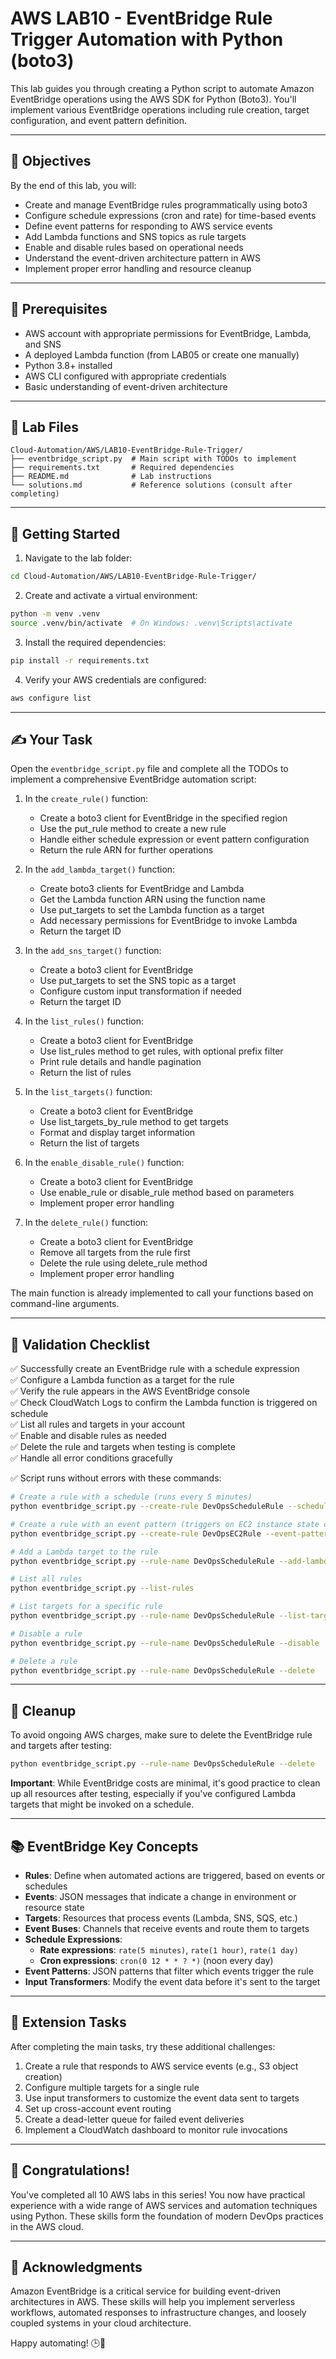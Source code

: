 # AWS LAB10 - EventBridge Rule Trigger Automation with Python (boto3)

This lab guides you through creating a Python script to automate Amazon EventBridge operations using the AWS SDK for Python (Boto3). You'll implement various EventBridge operations including rule creation, target configuration, and event pattern definition.

---

## 🎯 Objectives

By the end of this lab, you will:
- Create and manage EventBridge rules programmatically using boto3
- Configure schedule expressions (cron and rate) for time-based events
- Define event patterns for responding to AWS service events
- Add Lambda functions and SNS topics as rule targets
- Enable and disable rules based on operational needs
- Understand the event-driven architecture pattern in AWS
- Implement proper error handling and resource cleanup

---

## 🧰 Prerequisites

- AWS account with appropriate permissions for EventBridge, Lambda, and SNS
- A deployed Lambda function (from LAB05 or create one manually)
- Python 3.8+ installed
- AWS CLI configured with appropriate credentials
- Basic understanding of event-driven architecture

---

## 📁 Lab Files

```
Cloud-Automation/AWS/LAB10-EventBridge-Rule-Trigger/
├── eventbridge_script.py  # Main script with TODOs to implement
├── requirements.txt       # Required dependencies
├── README.md              # Lab instructions
└── solutions.md           # Reference solutions (consult after completing)
```

---

## 🚀 Getting Started

1. Navigate to the lab folder:
```bash
cd Cloud-Automation/AWS/LAB10-EventBridge-Rule-Trigger/
```

2. Create and activate a virtual environment:
```bash
python -m venv .venv
source .venv/bin/activate  # On Windows: .venv\Scripts\activate
```

3. Install the required dependencies:
```bash
pip install -r requirements.txt
```

4. Verify your AWS credentials are configured:
```bash
aws configure list
```

---

## ✍️ Your Task

Open the `eventbridge_script.py` file and complete all the TODOs to implement a comprehensive EventBridge automation script:

1. In the `create_rule()` function:
   - Create a boto3 client for EventBridge in the specified region
   - Use the put_rule method to create a new rule
   - Handle either schedule expression or event pattern configuration
   - Return the rule ARN for further operations

2. In the `add_lambda_target()` function:
   - Create boto3 clients for EventBridge and Lambda
   - Get the Lambda function ARN using the function name
   - Use put_targets to set the Lambda function as a target
   - Add necessary permissions for EventBridge to invoke Lambda
   - Return the target ID

3. In the `add_sns_target()` function:
   - Create a boto3 client for EventBridge
   - Use put_targets to set the SNS topic as a target
   - Configure custom input transformation if needed
   - Return the target ID

4. In the `list_rules()` function:
   - Create a boto3 client for EventBridge
   - Use list_rules method to get rules, with optional prefix filter
   - Print rule details and handle pagination
   - Return the list of rules

5. In the `list_targets()` function:
   - Create a boto3 client for EventBridge
   - Use list_targets_by_rule method to get targets
   - Format and display target information
   - Return the list of targets

6. In the `enable_disable_rule()` function:
   - Create a boto3 client for EventBridge
   - Use enable_rule or disable_rule method based on parameters
   - Implement proper error handling

7. In the `delete_rule()` function:
   - Create a boto3 client for EventBridge
   - Remove all targets from the rule first
   - Delete the rule using delete_rule method
   - Implement proper error handling

The main function is already implemented to call your functions based on command-line arguments.

---

## 🧪 Validation Checklist

✅ Successfully create an EventBridge rule with a schedule expression  
✅ Configure a Lambda function as a target for the rule  
✅ Verify the rule appears in the AWS EventBridge console  
✅ Check CloudWatch Logs to confirm the Lambda function is triggered on schedule  
✅ List all rules and targets in your account  
✅ Enable and disable rules as needed  
✅ Delete the rule and targets when testing is complete  
✅ Handle all error conditions gracefully  

✅ Script runs without errors with these commands:
```bash
# Create a rule with a schedule (runs every 5 minutes)
python eventbridge_script.py --create-rule DevOpsScheduleRule --schedule "rate(5 minutes)"

# Create a rule with an event pattern (triggers on EC2 instance state changes)
python eventbridge_script.py --create-rule DevOpsEC2Rule --event-pattern '{"source": ["aws.ec2"], "detail-type": ["EC2 Instance State-change Notification"]}'

# Add a Lambda target to the rule
python eventbridge_script.py --rule-name DevOpsScheduleRule --add-lambda-target your-lambda-function-name

# List all rules
python eventbridge_script.py --list-rules

# List targets for a specific rule
python eventbridge_script.py --rule-name DevOpsScheduleRule --list-targets

# Disable a rule
python eventbridge_script.py --rule-name DevOpsScheduleRule --disable

# Delete a rule
python eventbridge_script.py --rule-name DevOpsScheduleRule --delete
```

---

## 🧹 Cleanup

To avoid ongoing AWS charges, make sure to delete the EventBridge rule and targets after testing:
```bash
python eventbridge_script.py --rule-name DevOpsScheduleRule --delete
```

**Important**: While EventBridge costs are minimal, it's good practice to clean up all resources after testing, especially if you've configured Lambda targets that might be invoked on a schedule.

---

## 📚 EventBridge Key Concepts

- **Rules**: Define when automated actions are triggered, based on events or schedules
- **Events**: JSON messages that indicate a change in environment or resource state
- **Targets**: Resources that process events (Lambda, SNS, SQS, etc.)
- **Event Buses**: Channels that receive events and route them to targets
- **Schedule Expressions**: 
  - **Rate expressions**: `rate(5 minutes)`, `rate(1 hour)`, `rate(1 day)`
  - **Cron expressions**: `cron(0 12 * * ? *)` (noon every day)
- **Event Patterns**: JSON patterns that filter which events trigger the rule
- **Input Transformers**: Modify the event data before it's sent to the target

---

## 🚀 Extension Tasks

After completing the main tasks, try these additional challenges:
1. Create a rule that responds to AWS service events (e.g., S3 object creation)
2. Configure multiple targets for a single rule
3. Use input transformers to customize the event data sent to targets
4. Set up cross-account event routing
5. Create a dead-letter queue for failed event deliveries
6. Implement a CloudWatch dashboard to monitor rule invocations

---

## 💬 Congratulations!

You've completed all 10 AWS labs in this series! You now have practical experience with a wide range of AWS services and automation techniques using Python. These skills form the foundation of modern DevOps practices in the AWS cloud.

---

## 🙏 Acknowledgments

Amazon EventBridge is a critical service for building event-driven architectures in AWS. These skills will help you implement serverless workflows, automated responses to infrastructure changes, and loosely coupled systems in your cloud architecture.

Happy automating! 🕒🐍


